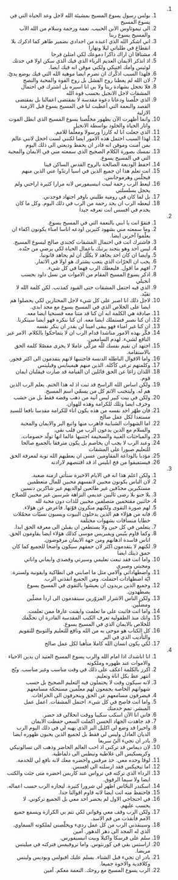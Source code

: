 <ol dir="rtl">
  <li>
    <ol>
      <li>بولس رسول يسوع المسيح بمشيئة الله لاجل وعد الحياة التي في يسوع المسيح</li>
      <li>الى تيموثاوس الابن الحبيب. نعمة ورحمة وسلام من الله الآب والمسيح يسوع ربنا</li>
      <li>اني اشكر الله الذي اعبده من اجدادي بضمير طاهر كما اذكرك بلا انقطاع في طلباتي ليلا ونهارا</li>
      <li>مشتاقا ان اراك ذاكرا دموعك لكي امتلئ فرحا</li>
      <li>اذ اتذكر الايمان العديم الرياء الذي فيك الذي سكن اولا في جدتك لوئيس وامك افنيكي ولكني موقن انه فيك ايضا.</li>
      <li>فلهذا السبب اذكّرك ان تضرم ايضا موهبة الله التي فيك بوضع يديّ.</li>
      <li>لان الله لم يعطنا روح الفشل بل روح القوة والمحبة والنصح</li>
      <li>فلا تخجل بشهادة ربنا ولا بي انا اسيره بل اشترك في احتمال المشقات لاجل الانجيل بحسب قوة الله</li>
      <li>الذي خلّصنا ودعانا دعوة مقدسة لا بمقتضى اعمالنا بل بمقتضى القصد والنعمة التي أعطيت لنا في المسيح يسوع قبل الازمنة الازلية</li>
      <li>وانما أظهرت الآن بظهور مخلّصنا يسوع المسيح الذي ابطل الموت وانار الحياة والخلود بواسطة الانجيل</li>
      <li>الذي جعلت انا له كارزا ورسولا ومعلّما للامم.</li>
      <li>لهذا السبب احتمل هذه الامور ايضا لكنني لست اخجل لانني عالم بمن آمنت وموقن انه قادر ان يحفظ وديعتي الى ذلك اليوم</li>
      <li>تمسك بصورة الكلام الصحيح الذي سمعته مني في الايمان والمحبة التي في المسيح يسوع.</li>
      <li>احفظ الوديعة الصالحة بالروح القدس الساكن فينا</li>
      <li>انت تعلم هذا ان جميع الذين في اسيا ارتدّوا عني الذين منهم فيجلّس وهرموجانس.</li>
      <li>ليعط الرب رحمة لبيت انيسيفورس لانه مرارا كثيرة اراحني ولم يخجل بسلسلتي</li>
      <li>بل لما كان في رومية طلبني باوفر اجتهاد فوجدني.</li>
      <li>ليعطه الرب ان يجد رحمة من الرب في ذلك اليوم. وكل ما كان يخدم في افسس انت تعرفه جيدا</li>
    </ol>
  </li>
  <li>
    <ol>
      <li>فتقوّ انت يا ابني بالنعمة التي في المسيح يسوع.</li>
      <li>وما سمعته مني بشهود كثيرين اودعه اناسا امناء يكونون اكفاء ان يعلّموا آخرين ايضا.</li>
      <li>فاشترك انت في احتمال المشقات كجندي صالح ليسوع المسيح.</li>
      <li>ليس احد وهو يتجند يرتبك باعمال الحياة لكي يرضي من جنّده.</li>
      <li>وايضا ان كان احد يجاهد لا يكلّل ان لم يجاهد قانونيا.</li>
      <li>يجب ان الحرّاث الذي يتعب يشترك هو اولا في الاثمار.</li>
      <li>افهم ما اقول. فليعطك الرب فهما في كل شيء.</li>
      <li>اذكر يسوع المسيح المقام من الاموات من نسل داود بحسب انجيلي</li>
      <li>الذي فيه احتمل المشقات حتى القيود كمذنب. لكن كلمة الله لا تقيّد.</li>
      <li>لاجل ذلك انا اصبر على كل شيء لاجل المختارين لكي يحصلوا هم ايضا على الخلاص الذي في المسيح يسوع مع مجد ابدي.</li>
      <li>صادقة هي الكلمة انه ان كنا قد متنا معه فسنحيا ايضا معه.</li>
      <li>ان كنا نصبر فسنملك ايضا معه. ان كنا ننكره فهو ايضا سينكرنا.</li>
      <li>ان كنا غير امناء فهو يبقى امينا لن يقدر ان ينكر نفسه</li>
      <li>فكّر بهذه الامور مناشدا قدام الرب ان لا يتماحكوا بالكلام. الامر غير النافع لشيء. لهدم السامعين.</li>
      <li>اجتهد ان تقيم نفسك للّه مزكّى عاملا لا يخزى مفصّلا كلمة الحق بالاستقامة.</li>
      <li>واما الاقوال الباطلة الدنسة فاجتنبها لانهم يتقدمون الى اكثر فجور.</li>
      <li>وكلمتهم ترعى كآكلة. الذين منهم هيمينايس وفيليتس</li>
      <li>اللذان زاغا عن الحق قائلين ان القيامة قد صارت فيقلبان ايمان قوم.</li>
      <li>ولكن اساس الله الراسخ قد ثبت اذ له هذا الختم. يعلم الرب الذين هم له. وليتجنب الاثم كل من يسمّي اسم المسيح.</li>
      <li>ولكن في بيت كبير ليس آنية من ذهب وفضة فقط بل من خشب وخزف ايضا وتلك للكرامة وهذه للهوان.</li>
      <li>فان طهّر احد نفسه من هذه يكون اناء للكرامة مقدسا نافعا للسيد مستعدا لكل عمل صالح</li>
      <li>اما الشهوات الشبابية فاهرب منها واتبع البر والايمان والمحبة والسلام مع الذين يدعون الرب من قلب نقي.</li>
      <li>والمباحثات الغبية والسخيفة اجتنبها عالما انها تولّد خصومات.</li>
      <li>وعبد الرب لا يجب ان يخاصم بل يكون مترفقا بالجميع صالحا للتعليم صبورا على المشقات</li>
      <li>مؤدبا بالوداعة المقاومين عسى ان يعطيهم الله توبة لمعرفة الحق</li>
      <li>فيستفيقوا من فخ ابليس اذ قد اقتنصهم لارادته</li>
    </ol>
  </li>
  <li>
    <ol>
      <li>ولكن اعلم هذا انه في الايام الاخيرة ستأتي ازمنة صعبة.</li>
      <li>لان الناس يكونون محبين لانفسهم محبين للمال متعظمين مستكبرين مجدّفين غير طائعين لوالديهم غير شاكرين دنسين</li>
      <li>بلا حنو بلا رضى ثالبين عديمي النزاهة شرسين غير محبين للصلاح</li>
      <li>خائنين مقتحمين متصلفين محبين للذات دون محبة لله</li>
      <li>لهم صورة التقوى ولكنهم منكرون قوّتها. فاعرض عن هؤلاء.</li>
      <li>فانه من هؤلاء هم الذين يدخلون البيوت ويسبون نسيّات محمّلات خطايا منساقات بشهوات مختلفة</li>
      <li>يتعلمن في كل حين ولا يستطعن ان يقبلن الى معرفة الحق ابدا.</li>
      <li>وكما قاوم ينّيس ويمبريس موسى كذلك هؤلاء ايضا يقاومون الحق. اناس فاسدة اذهانهم ومن جهة الايمان مرفوضون.</li>
      <li>لكنهم لا يتقدمون اكثر لان حمقهم سيكون واضحا للجميع كما كان حمق ذينك ايضا</li>
      <li>واما انت فقد تبعت تعليمي وسيرتي وقصدي وايماني واناتي ومحبتي وصبري</li>
      <li>واضطهاداتي وآلامي مثل ما اصابني في انطاكية وايقونية ولسترة. ايّة اضطهادات احتملت. ومن الجميع انقذني الرب.</li>
      <li>وجميع الذين يريدون ان يعيشوا بالتقوى في المسيح يسوع يضطهدون.</li>
      <li>ولكن الناس الاشرار المزوّرين سيتقدمون الى اردأ مضلّين ومضلّين.</li>
      <li>واما انت فاثبت على ما تعلمت وايقنت عارفا ممن تعلمت.</li>
      <li>وانك منذ الطفولية تعرف الكتب المقدسة القادرة ان تحكّمك للخلاص بالايمان الذي في المسيح يسوع.</li>
      <li>كل الكتاب هو موحى به من الله ونافع للتعليم والتوبيخ للتقويم والتأديب الذي في البر</li>
      <li>لكي يكون انسان الله كاملا متأهبا لكل عمل صالح</li>
    </ol>
  </li>
  <li>
    <ol>
      <li>انا اناشدك اذا امام الله والرب يسوع المسيح العتيد ان يدين الاحياء والاموات عند ظهوره وملكوته</li>
      <li>اكرز بالكلمة اعكف على ذلك في وقت مناسب وغير مناسب. وبّخ انتهر عظ بكل اناة وتعليم.</li>
      <li>لانه سيكون وقت لا يحتملون فيه التعليم الصحيح بل حسب شهواتهم الخاصة يجمعون لهم معلّمين مستحكة مسامعهم</li>
      <li>فيصرفون مسامعهم عن الحق وينحرفون الى الخرافات.</li>
      <li>واما انت فاصح في كل شيء. احتمل المشقات. اعمل عمل المبشر. تمم خدمتك</li>
      <li>فاني انا الآن اسكب سكيبا ووقت انحلالي قد حضر.</li>
      <li>قد جاهدت الجهاد الحسن اكملت السعي حفظت الايمان</li>
      <li>واخيرا قد وضع لي اكليل البر الذي يهبه لي في ذلك اليوم الرب الديان العادل وليس لي فقط بل لجميع الذين يحبون ظهوره ايضا</li>
      <li>بادر ان تجيء اليّ سريعا</li>
      <li>لان ديماس قد تركني اذ احب العالم الحاضر وذهب الى تسالونيكي وكريسكيس الى غلاطية وتيطس الى دلماطية.</li>
      <li>لوقا وحده معي. خذ مرقس واحضره معك لانه نافع لي للخدمة.</li>
      <li>اما تيخيكس فقد ارسلته الى افسس.</li>
      <li>الرداء الذي تركته في ترواس عند كاربس احضره متى جئت والكتب ايضا ولا سيما الرقوق.</li>
      <li>اسكندر النحّاس اظهر لي شرورا كثيرة. ليجازه الرب حسب اعماله.</li>
      <li>فاحتفظ منه انت ايضا لانه قاوم اقوالنا جدا.</li>
      <li>في احتجاجي الاول لم يحضر احد معي بل الجميع تركوني. لا يحسب عليهم.</li>
      <li>ولكن الرب وقف معي وقواني لكي تتم بي الكرازة ويسمع جميع الامم فأنقذت من فم الاسد.</li>
      <li>وسينقذني الرب من كل عمل رديء ويخلّصني لملكوته السماوي. الذي له المجد الى دهر الدهور. آمين</li>
      <li>سلم على فرسكا واكيلا وبيت انيسيفورس.</li>
      <li>اراستس بقي في كورنثوس. واما تروفيمس فتركته في ميليتس مريضا.</li>
      <li>بادر ان تجيء قبل الشتاء. يسلم عليك افبولس وبوديس ولينس وكلافدية والاخوة جميعا.</li>
      <li>الرب يسوع المسيح مع روحك. النعمة معكم. آمين</li>
    </ol>
  </li>
</ol>
